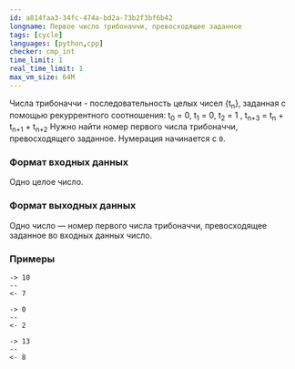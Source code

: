 ```yaml
---
id: a814faa3-34fc-474a-bd2a-73b2f3bf6b42
longname: Первое число трибоначчи, превосходящее заданное
tags: [cycle]
languages: [python,cpp]
checker: cmp_int
time_limit: 1
real_time_limit: 1
max_vm_size: 64M
---
```



Числа трибоначчи - последовательность целых чисел {t<sub>n</sub>}, заданная с помощью рекуррентного соотношения:
t<sub>0</sub> = 0, t<sub>1</sub> = 0, t<sub>2</sub> = 1 , t<sub>n+3</sub> = t<sub>n</sub> + t<sub>n+1</sub> + t<sub>n+2</sub>
Нужно найти номер первого числа трибоначчи, превосходящего заданное. Нумерация начинается с `0`.

### Формат входных данных

Одно целое число.  

### Формат выходных данных

Одно число — номер первого числа трибоначчи, превосходящее заданное во входных данных число.

### Примеры

```
-> 10
--
<- 7
```

```
-> 0
--
<- 2
```

```
-> 13
--
<- 8
```
